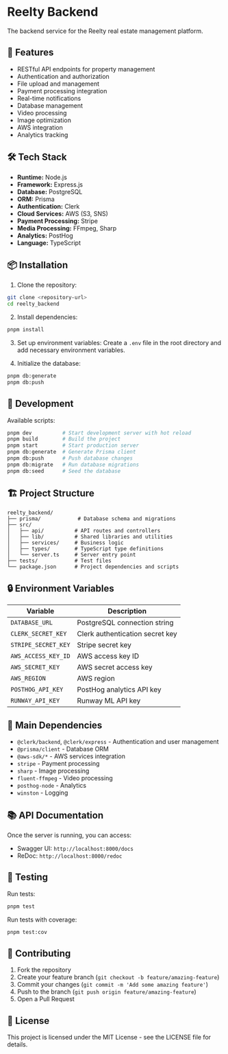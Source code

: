 # Reelty Backend

The backend service for the Reelty real estate management platform.

## 🚀 Features

- RESTful API endpoints for property management
- Authentication and authorization
- File upload and management
- Payment processing integration
- Real-time notifications
- Database management
- Video processing
- Image optimization
- AWS integration
- Analytics tracking

## 🛠️ Tech Stack

- **Runtime:** Node.js
- **Framework:** Express.js
- **Database:** PostgreSQL
- **ORM:** Prisma
- **Authentication:** Clerk
- **Cloud Services:** AWS (S3, SNS)
- **Payment Processing:** Stripe
- **Media Processing:** FFmpeg, Sharp
- **Analytics:** PostHog
- **Language:** TypeScript

## 📦 Installation

1. Clone the repository:

```bash
git clone <repository-url>
cd reelty_backend
```

2. Install dependencies:

```bash
pnpm install
```

3. Set up environment variables:
   Create a `.env` file in the root directory and add necessary environment variables.

4. Initialize the database:

```bash
pnpm db:generate
pnpm db:push
```

## 🚀 Development

Available scripts:

```bash
pnpm dev          # Start development server with hot reload
pnpm build        # Build the project
pnpm start        # Start production server
pnpm db:generate  # Generate Prisma client
pnpm db:push      # Push database changes
pnpm db:migrate   # Run database migrations
pnpm db:seed      # Seed the database
```

## 🏗️ Project Structure

```
reelty_backend/
├── prisma/            # Database schema and migrations
├── src/
│   ├── api/          # API routes and controllers
│   ├── lib/          # Shared libraries and utilities
│   ├── services/     # Business logic
│   ├── types/        # TypeScript type definitions
│   └── server.ts     # Server entry point
├── tests/            # Test files
└── package.json      # Project dependencies and scripts
```

## 🔒 Environment Variables

| Variable            | Description                     |
| ------------------- | ------------------------------- |
| `DATABASE_URL`      | PostgreSQL connection string    |
| `CLERK_SECRET_KEY`  | Clerk authentication secret key |
| `STRIPE_SECRET_KEY` | Stripe secret key               |
| `AWS_ACCESS_KEY_ID` | AWS access key ID               |
| `AWS_SECRET_KEY`    | AWS secret access key           |
| `AWS_REGION`        | AWS region                      |
| `POSTHOG_API_KEY`   | PostHog analytics API key       |
| `RUNWAY_API_KEY`    | Runway ML API key               |

## 📝 Main Dependencies

- `@clerk/backend`, `@clerk/express` - Authentication and user management
- `@prisma/client` - Database ORM
- `@aws-sdk/*` - AWS services integration
- `stripe` - Payment processing
- `sharp` - Image processing
- `fluent-ffmpeg` - Video processing
- `posthog-node` - Analytics
- `winston` - Logging

## 📚 API Documentation

Once the server is running, you can access:

- Swagger UI: `http://localhost:8000/docs`
- ReDoc: `http://localhost:8000/redoc`

## 🧪 Testing

Run tests:

```bash
pnpm test
```

Run tests with coverage:

```bash
pnpm test:cov
```

## 🤝 Contributing

1. Fork the repository
2. Create your feature branch (`git checkout -b feature/amazing-feature`)
3. Commit your changes (`git commit -m 'Add some amazing feature'`)
4. Push to the branch (`git push origin feature/amazing-feature`)
5. Open a Pull Request

## 📄 License

This project is licensed under the MIT License - see the LICENSE file for details.
